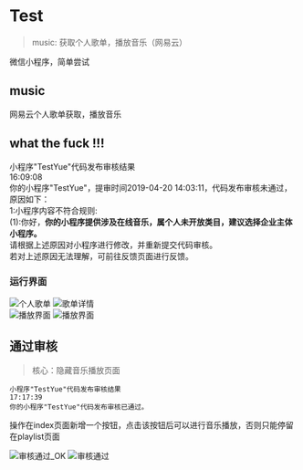 # Test
>music: 获取个人歌单，播放音乐（网易云）   

微信小程序，简单尝试             
 <!--
TODO:OR勾选不校验合法域名、web-view（业务域名）、TLS 版本以及 HTTPS 证书
github: github登陆，个人主页（github.com未经ICP备案，未进行实现）   
me: 测试获取微信个人运动数据，需要个人服务器获取Session，同样ICP备案
-->   



## music
网易云个人歌单获取，播放音乐

## what the fuck !!!

小程序"TestYue"代码发布审核结果   
16:09:08   
你的小程序"TestYue"，提审时间2019-04-20 14:03:11，代码发布审核未通过，原因如下：   
1:小程序内容不符合规则:   
(1):你好，**你的小程序提供涉及在线音乐，属个人未开放类目，建议选择企业主体小程序。**   
请根据上述原因对小程序进行修改，并重新提交代码审核。   
若对上述原因无法理解，可前往反馈页面进行反馈。    

### 运行界面
![个人歌单](./Result/palylists.jpg "个人歌单")
![歌单详情](./Result/musics.jpg "歌单详情")       
![播放界面](./Result/lyric_index.jpg "播放界面")
![播放界面](./Result/lyric.jpg "歌词展示")


## 通过审核
>核心：隐藏音乐播放页面

```
小程序"TestYue"代码发布审核结果
17:17:39
你的小程序"TestYue"代码发布审核已通过。
```
操作在index页面新增一个按钮，点击该按钮后可以进行音乐播放，否则只能停留在playlist页面

![审核通过_OK](./Result/passed_ok.jpg "审核通过_OK")
![审核通过](./Result/passed.jpg "审核通过")    
